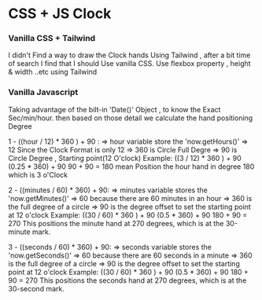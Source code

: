 # CSS + JS Clock

### Vanilla CSS + Tailwind
I didn't Find a way to draw the Clock hands Using Tailwind , after a bit time of search  I find that I should Use vanilla CSS.
Use flexbox property , height & width ..etc using Tailwind

### Vanilla Javascript
Taking advantage of the bilt-in 'Date()' Object , to know the Exact Sec/min/hour.
then based on those detail we calculate the hand positioning Degree

1 - ((hour / 12) * 360 ) + 90 : 
    => hour variable store the 'now.getHours()'
    => 12 Since the Clock Format is only 12
    => 360 is Circle Full Degre
    => 90 is Circle Degree , Starting point(12 O'clock)
    Example: 
        ((3 / 12) * 360 ) + 90 
        (0.25 * 360) + 90
        90 + 90 = 180
        mean Position the hour hand in degree 180 which is 3 o'Clock

2 - ((minutes / 60) * 360) + 90:
    => minutes variable stores the 'now.getMinutes()'
    => 60 because there are 60 minutes in an hour
    => 360 is the full degree of a circle
    => 90 is the degree offset to set the starting point at 12 o'clock
    Example: 
        ((30 / 60) * 360 ) + 90 
        (0.5 * 360) + 90
        180 + 90 = 270
        This positions the minute hand at 270 degrees, which is at the 30-minute mark.

3 - ((seconds / 60) * 360) + 90:
    => seconds variable stores the 'now.getSeconds()'
    => 60 because there are 60 seconds in a minute
    => 360 is the full degree of a circle
    => 90 is the degree offset to set the starting point at 12 o'clock
    Example: 
        ((30 / 60) * 360 ) + 90 
        (0.5 * 360) + 90
        180 + 90 = 270
        This positions the seconds hand at 270 degrees, which is at the 30-second mark.

